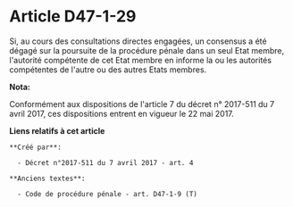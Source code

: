 # Article D47-1-29

Si, au cours des consultations directes engagées, un consensus a été dégagé sur la poursuite de la procédure pénale dans un
seul Etat membre, l'autorité compétente de cet Etat membre en informe la ou les autorités compétentes de l'autre ou des
autres Etats membres.

**Nota:**

Conformément aux dispositions de l'article 7 du décret n° 2017-511 du 7 avril 2017, ces dispositions entrent en vigueur le 22
mai 2017.

**Liens relatifs à cet article**

	**Créé par**:

	  - Décret n°2017-511 du 7 avril 2017 - art. 4

	**Anciens textes**:

	  - Code de procédure pénale - art. D47-1-9 (T)
